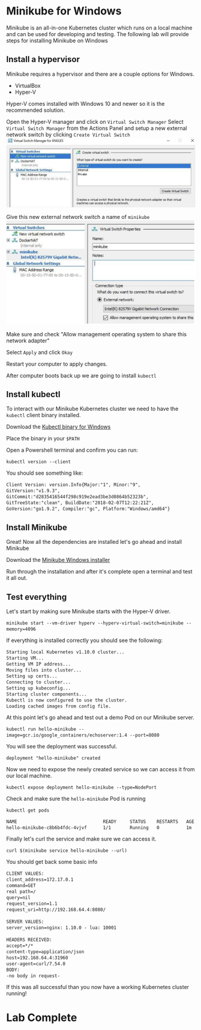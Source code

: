 # Minikube for Windows
Minikube is an all-in-one Kubernetes cluster which runs on a local machine and can be used for developing and testing. 
The following lab will provide steps for installing Minikube on Windows

## Install a hypervisor 
Minikube requires a hypervisor and there are a couple options for Windows. 
* VirtualBox 
* Hyper-V

Hyper-V comes installed with Windows 10 and newer so it is the recommended solution. 

Open the Hyper-V manager and click on `Virtual Switch Manager`
Select `Virtual Switch Manager` from the Actions Panel and setup a new external network switch by clicking `Create Virtual Switch`
![](index/3B015014-2413-4FF0-9A32-7835F76F07E4.png)

Give this new external network switch a name of `minikube`
![](index/432B0371-6E89-4D86-A3EC-1088D88C8003.png)

Make sure and check "Allow management operating system to share this network adapter"

Select `Apply` and click `Okay` 

Restart your computer to apply changes. 

After computer boots back up we are going to install `kubectl`


## Install kubectl
To interact with our Minikube Kubernetes cluster we need to have the `kubectl` client binary installed. 

Download the [Kubectl binary for Windows](https://storage.googleapis.com/kubernetes-release/release/v1.10.0/bin/windows/amd64/kubectl.exe)

Place the binary in your `$PATH`

Open a Powershell terminal and confirm you can run: 

```
kubectl version --client
```

You should see something like: 
```
Client Version: version.Info{Major:"1", Minor:"9", GitVersion:"v1.9.3", GitCommit:"d2835416544f298c919e2ead3be3d0864b52323b", GitTreeState:"clean", BuildDate:"2018-02-07T12:22:21Z", GoVersion:"go1.9.2", Compiler:"gc", Platform:"Windows/amd64"}
```

## Install Minikube
Great! Now all the dependencies are installed let's go ahead and install Minikube 

Download the [Minikube Windows installer](https://github.com/kubernetes/minikube/releases/download/v0.26.1/minikube-installer.exe)

Run through the installation and after it's complete open a terminal and test it all out. 

## Test everything 

Let's start by making sure Minikube starts with the Hyper-V driver. 
```
minikube start --vm-driver hyperv --hyperv-virtual-switch=minikube --memory=4096
```

If everything is installed correctly you should see the following: 
```
Starting local Kubernetes v1.10.0 cluster...
Starting VM...
Getting VM IP address...
Moving files into cluster...
Setting up certs...
Connecting to cluster...
Setting up kubeconfig...
Starting cluster components...
Kubectl is now configured to use the cluster.
Loading cached images from config file.
```

At this point let's go ahead and test out a demo Pod on our Minikube server. 
```
kubectl run hello-minikube --image=gcr.io/google_containers/echoserver:1.4 --port=8080
```

You will see the deployment was successful. 
```
deployment "hello-minikube" created
```


Now we need to expose the newly created service so we can access it from our local machine.
```
kubectl expose deployment hello-minikube --type=NodePort
```

Check and make sure the `hello-minikube` Pod is running 
```
kubectl get pods
```

```
NAME                                READY     STATUS    RESTARTS   AGE
hello-minikube-c8b6b4fdc-4vjvf      1/1       Running   0          1m
```

Finally let's curl the service and make sure we can access it. 
```
curl $(minikube service hello-minikube --url)
```

You should get back some basic info
```
CLIENT VALUES:
client_address=172.17.0.1
command=GET
real path=/
query=nil
request_version=1.1
request_uri=http://192.168.64.4:8080/

SERVER VALUES:
server_version=nginx: 1.10.0 - lua: 10001

HEADERS RECEIVED:
accept=*/*
content-type=application/json
host=192.168.64.4:31960
user-agent=curl/7.54.0
BODY:
-no body in request-
```

If this was all successful than you now have a working Kubernetes cluster running! 

# Lab Complete 